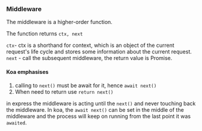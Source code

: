 
### Middleware

The middleware is a higher-order function.

The function returns ```ctx, next```

```ctx```- ctx is a shorthand for context, which is an object of the current request's life cycle and stores some information about the current request.
```next``` - call the subsequent middleware, the return value is Promise.


#### Koa emphasises
1) calling to ```next()``` must be await for it, hence ```await next()```
2) When need to return use ```return next()```

in express the middleware is acting until the ```next()``` and never touching back the middleware.
In koa, the ```await next()``` can be set in the middle of the middleware and the process will keep on running from the last point it was ```awaited```.

